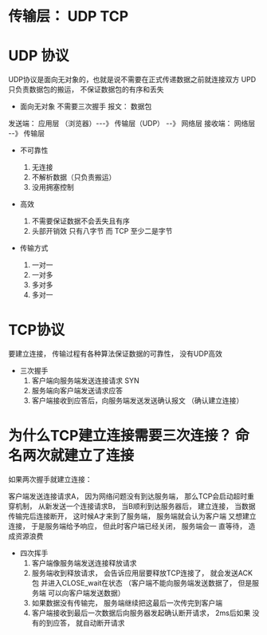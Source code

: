 # 传输层： UDP TCP

# UDP 协议
UDP协议是面向无对象的，也就是说不需要在正式传递数据之前就连接双方
UPD 只负责数据包的搬运， 不保证数据包的有序和丢失
  - 面向无对象
    不需要三次握手
  报文： 数据包

发送端： 应用层 （浏览器）---》 传输层（UDP） --》 网络层
接收端： 网络层 --》 传输层

  - 不可靠性
    1. 无连接
    2. 不解析数据（只负责搬运）
    3. 没用拥塞控制

  - 高效
     1. 不需要保证数据不会丢失且有序
     2. 头部开销效 只有八字节 而 TCP 至少二是字节
  
  - 传输方式
    1. 一对一
    2. 一对多
    3. 多对多
    4. 多对一


# TCP协议
  要建立连接， 传输过程有各种算法保证数据的可靠性， 没有UDP高效

  - 三次握手
    1. 客户端向服务端发送连接请求 SYN
    2. 服务端向客户端发送请求应答
    3. 客户端接收到应答后，向服务端发送发送确认报文 （确认建立连接）

# 为什么TCP建立连接需要三次连接？ 命名两次就建立了连接
如果两次握手就建立连接：

  客户端发送连接请求A， 因为网络问题没有到达服务端， 那么TCP会启动超时重
  穿机制， 从新发送一个连接请求B， 当B顺利到达服务器后， 建立连接， 
  当数据传输完后连接断开， 这时候A才来到了服务端， 服务端就会认为客户端
  又想建立连接， 于是服务端给予响应， 但此时客户端已经关闭， 服务端会一
  直等待， 造成资源浪费

- 四次挥手
  1. 客户端像服务端发送连接释放请求
  2. 服务端收到释放请求， 会告诉应用层要释放TCP连接了， 就会发送ACK包
  并进入CLOSE_wait在状态 （客户端不能向服务端发送数据了， 但是服务端
  可以向客户端发送数据）
  3. 如果数据没有传输完， 服务端继续把这最后一次传完到客户端
  4. 客户端接收到最后一次数据后向服务器发起确认断开请求， 2ms后如果
  没有的到应答， 就自动断开请求